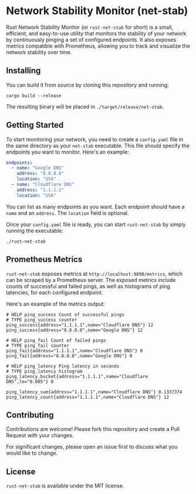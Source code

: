 # Network Stability Monitor (net-stab)

Rust Network Stability Monitor (or `rust-net-stab` for short) is a small, efficient, and easy-to-use utility that monitors the stability of your network by continuously pinging a set of configured endpoints. It also exposes metrics compatible with Prometheus, allowing you to track and visualize the network stability over time.

## Installing
You can build it from source by cloning this repository and running:

```
cargo build --release
```

The resulting binary will be placed in `./target/release/net-stab`.

## Getting Started

To start monitoring your network, you need to create a `config.yaml` file in the same directory as your `net-stab` executable. This file should specify the endpoints you want to monitor. Here's an example:

```yaml
endpoints:
  - name: "Google DNS"
    address: "8.8.8.8"
    location: "USA"
  - name: "Cloudflare DNS"
    address: "1.1.1.1"
    location: "USA"
```

You can list as many endpoints as you want. Each endpoint should have a `name` and an `address`. The `location` field is optional.

Once your `config.yaml` file is ready, you can start `rust-net-stab` by simply running the executable:

```
./rust-net-stab
```

## Prometheus Metrics

`rust-net-stab` exposes metrics at `http://localhost:9898/metrics`, which can be scraped by a Prometheus server. The exposed metrics include counts of successful and failed pings, as well as histograms of ping latencies, for each configured endpoint.

Here's an example of the metrics output:

```
# HELP ping_success Count of successful pings
# TYPE ping_success counter
ping_success{address="1.1.1.1",name="Cloudflare DNS"} 12
ping_success{address="8.8.8.8",name="Google DNS"} 12

# HELP ping_fail Count of failed pings
# TYPE ping_fail counter
ping_fail{address="1.1.1.1",name="Cloudflare DNS"} 0
ping_fail{address="8.8.8.8",name="Google DNS"} 0

# HELP ping_latency Ping latency in seconds
# TYPE ping_latency histogram
ping_latency_bucket{address="1.1.1.1",name="Cloudflare DNS",le="0.005"} 0

ping_latency_sum{address="1.1.1.1",name="Cloudflare DNS"} 0.1337374
ping_latency_count{address="1.1.1.1",name="Cloudflare DNS"} 12
```


## Contributing

Contributions are welcome! Please fork this repository and create a Pull Request with your changes.

For significant changes, please open an issue first to discuss what you would like to change.

## License

`rust-net-stab` is available under the MIT license.
